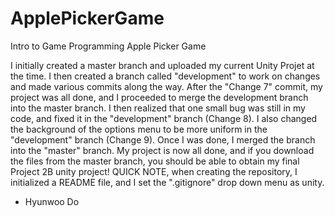 # ApplePickerGame
Intro to Game Programming Apple Picker Game

I initially created a master branch and uploaded my current Unity Projet at the time.
I then created a branch called "development" to work on changes and made various commits along the way.
After the "Change 7" commit, my project was all done, and I proceeded to merge the development branch into the master branch.
I then realized that one small bug was still in my code, and fixed it in the "development" branch (Change 8). 
I also changed the background of the options menu to be more uniform in the "development" branch (Change 9). Once I was done, I merged the branch into the "master" branch.
My project is now all done, and if you download the files from the master branch, you should be able to obtain my final Project 2B unity project!
QUICK NOTE, when creating the repository, I initialized a README file, and I set the ".gitignore" drop down menu as unity.
- Hyunwoo Do
